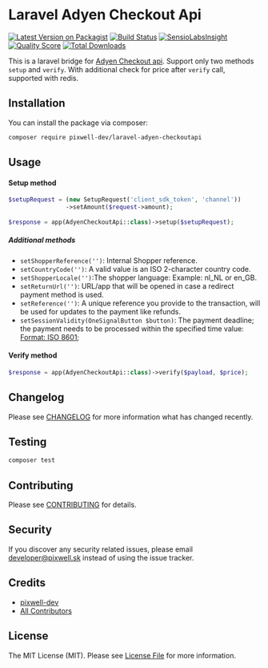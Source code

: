 # Laravel Adyen Checkout Api

[![Latest Version on Packagist](https://img.shields.io/packagist/v/pixwell-dev/laravel-adyen-checkoutapi.svg?style=flat-square)](https://packagist.org/packages/pixwell-dev/laravel-adyen-checkoutapi)
[![Build Status](https://img.shields.io/travis/pixwell-dev/laravel-adyen-checkoutapi/master.svg?style=flat-square)](https://travis-ci.org/pixwell-dev/laravel-adyen-checkoutapi)
[![SensioLabsInsight](https://img.shields.io/sensiolabs/i/45841589-02a4-4ef4-848e-b10cede59cc7.svg?style=flat-square)](https://insight.sensiolabs.com/projects/45841589-02a4-4ef4-848e-b10cede59cc7)
[![Quality Score](https://img.shields.io/scrutinizer/g/pixwell-dev/laravel-adyen-checkoutapi.svg?style=flat-square)](https://scrutinizer-ci.com/g/pixwell-dev/laravel-adyen-checkoutapi)
[![Total Downloads](https://img.shields.io/packagist/dt/pixwell-dev/laravel-adyen-checkoutapi.svg?style=flat-square)](https://packagist.org/packages/pixwell-dev/laravel-adyen-checkoutapi)

This is a laravel bridge for [Adyen Checkout api](https://docs.adyen.com/developers/in-app-integration/checkout-api-reference). Support only two methods `setup` and `verify`. With additional check for price after `verify` call, supported with redis.


## Installation

You can install the package via composer:

```bash
composer require pixwell-dev/laravel-adyen-checkoutapi
```

## Usage

#### Setup method
``` php
$setupRequest = (new SetupRequest('client_sdk_token', 'channel'))
				->setAmount($request->amount);
				
$response = app(AdyenCheckoutApi::class)->setup($setupRequest);
```
##### Additional methods
- `setShopperReference('')`: Internal Shopper reference.
- `setCountryCode('')`: A valid value is an ISO 2-character country code.
- `setShopperLocale('')`:The shopper language: Example: nl_NL or en_GB.
- `setReturnUrl('')`: URL/app that will be opened in case a redirect payment method is used.
- `setReference('')`: A unique reference you provide to the transaction, will be used for updates to the payment like refunds.
- `setSessionValidity(OneSignalButton $button)`: The payment deadline; the payment needs to be processed within the specified time value: [Format: ISO 8601](https://www.w3.org/TR/NOTE-datetime);


#### Verify method
``` php
$response = app(AdyenCheckoutApi::class)->verify($payload, $price);
```

## Changelog

Please see [CHANGELOG](CHANGELOG.md) for more information what has changed recently.

## Testing

``` bash
composer test
```

## Contributing

Please see [CONTRIBUTING](CONTRIBUTING.md) for details.

## Security

If you discover any security related issues, please email developer@pixwell.sk instead of using the issue tracker.

## Credits

- [pixwell-dev](https://github.com/pixwell-dev)
- [All Contributors](../../contributors)

## License

The MIT License (MIT). Please see [License File](LICENSE.md) for more information.
